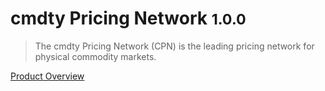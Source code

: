 # cmdty Pricing Network <small>1.0.0</small>

> The cmdty Pricing Network (CPN) is the leading pricing network for physical commodity markets.  

[Product Overview](/content/overview)

